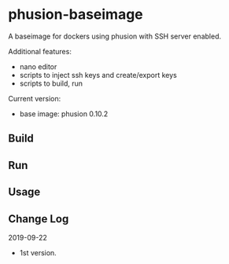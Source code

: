 # phusion-baseimage
A baseimage for dockers using phusion with SSH server enabled.

Additional features:
* nano editor
* scripts to inject ssh keys and create/export keys
* scripts to build, run

Current version: 
* base image: phusion 0.10.2

## Build

## Run

## Usage

## Change Log
2019-09-22
- 1st version.